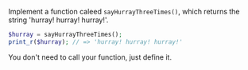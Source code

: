 
Implement a function caleed `sayHurrayThreeTimes()`, which returns the string 'hurray! hurray! hurray!'.

```php
$hurray = sayHurrayThreeTimes();
print_r($hurray); // => 'hurray! hurray! hurray!'
```

You don't need to call your function, just define it.

